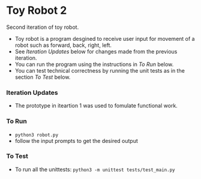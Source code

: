 # Toy Robot 2
Second iteration of toy robot.

* Toy robot is a program desgined to receive user input for movement of a robot such as forward, back, right, left.
* See *Iteration Updates* below for changes made from the previous iteration.
* You can run the program using the instructions in *To Run* below.
* You can test technical correctness by running the unit tests as in the section *To Test* below.

### Iteration Updates

* The prototype in iteartion 1 was used to fomulate functional work.

### To Run

* `python3 robot.py`
* follow the input prompts to get the desired output

### To Test

* To run all the unittests: `python3 -m unittest tests/test_main.py`
